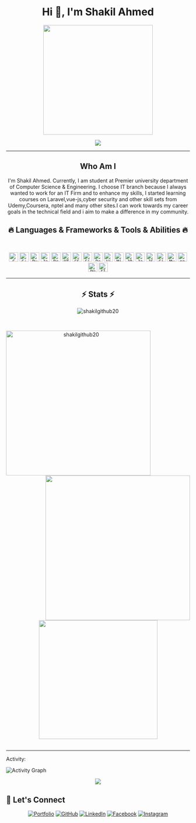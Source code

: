 <h1 align="center">Hi 👋, I'm Shakil Ahmed</h1>
<p align="center">
  <a href="https://github.com/Shakilgithub20">
    <img align="center" src="https://media.giphy.com/media/13HgwGsXF0aiGY/giphy.gif" width="300">
  </a>
</p>
<p align="center">
  <img src="https://readme-typing-svg.herokuapp.com?color=F70707&height=60&lines=It%E2%80%99s+not+a+bug%2C+because;It%E2%80%99s+an+undocumented+feature!">
</p>
<hr/>
<h2 align="center"> Who Am I</h2>
<p align="center">
I'm Shakil Ahmed. Currently, I am student at Premier university department of Computer Science & Engineering. I choose IT branch because I always wanted to work for an IT Firm and to enhance my skills, I started learning courses on Laravel,vue-js,cyber security and other skill sets from Udemy,Coursera, nptel and many other sites.I can work towards my career goals in the technical field and i aim to make a difference in my community.
</P>
<h2 align="center">🔥 Languages & Frameworks & Tools & Abilities 🔥</h2>
<br>
<p align="center">
  <code><img title="C" height="25" src="https://github.com/zumrudu-anka/zumrudu-anka/blob/master/images/c.svg"></code>
  <code><img title="C++" height="25" src="https://github.com/zumrudu-anka/zumrudu-anka/blob/master/images/cpp.svg"></code>
  <code><img title="Python" height="25" src="https://github.com/zumrudu-anka/zumrudu-anka/blob/master/images/python-original.svg"></code>
  <code><img title="Javascript" height="25" src="https://github.com/zumrudu-anka/zumrudu-anka/blob/master/images/javascript.svg"></code>
  <code><img title="Problem Solving" height="25" src="https://github.com/zumrudu-anka/zumrudu-anka/blob/master/images/problemSolving.png"></code>
  <code><img title="HTML5" height="25" src="https://github.com/zumrudu-anka/zumrudu-anka/blob/master/images/html5.svg"></code>
  <code><img title="CSS" height="25" src="https://github.com/zumrudu-anka/zumrudu-anka/blob/master/images/css.svg"></code>
  <code><img title="Git" height="25" src="https://github.com/zumrudu-anka/zumrudu-anka/blob/master/images/git-original.svg"></code>
  <code><img title="PostgreSQL" height="25" src="https://github.com/zumrudu-anka/zumrudu-anka/blob/master/images/postgresql.svg"></code>
  <code><img title="Visual Studio Code" height="25" src="https://github.com/zumrudu-anka/zumrudu-anka/blob/master/images/vscode.png"></code>
  <code><img title="Microsoft Visual Studio" height="25" src="https://github.com/zumrudu-anka/zumrudu-anka/blob/master/images/visualstudio.png"></code>
  <code><img title="JQuery" height="25" src="https://github.com/zumrudu-anka/zumrudu-anka/blob/master/images/jquery-original.svg"></code>
  <code><img title="Java" height="25" src="https://github.com/zumrudu-anka/zumrudu-anka/blob/master/images/java-original.svg"></code>
  <code><img title="JSON" height="25" src="https://github.com/zumrudu-anka/zumrudu-anka/blob/master/images/json.svg"></code>
  <code><img title="GitHub" height="25" src="https://github.com/zumrudu-anka/zumrudu-anka/blob/master/images/github.svg"></code>
  <code><img title="MySQL" height="25" src="https://github.com/zumrudu-anka/zumrudu-anka/blob/master/images/mysql.svg"></code>
  <code><img title="npm" height="25" src="https://github.com/zumrudu-anka/zumrudu-anka/blob/master/images/npm.svg"></code>
  <code><img title="PHP" height="25" src="https://github.com/zumrudu-anka/zumrudu-anka/blob/master/images/php.svg"></code>
  <code><img title="Flask" height="25" src="https://github.com/zumrudu-anka/zumrudu-anka/blob/master/images/flask.png"></code>
</p>

<hr>

<h2 align="center">⚡ Stats ⚡</h2>
<p align="center"> <img src="https://komarev.com/ghpvc/?username=shakilgithub20&label=Profile%20views&color=0e75b6&style=flat" alt="shakilgithub20" /> </p>
<br>
<p align=center>
  <div align=center>
    <a href="https://github.com/denvercoder1/github-readme-streak-stats" title="Go to Source">
      <img align="left" width=396 src="https://github-readme-streak-stats.herokuapp.com/?user=shakilgithub20&theme=react&border=61dafb&hide_border=true" alt="shakilgithub20" />
    </a>
    <a href="https://github.com/anuraghazra/github-readme-stats" title="Go to Source">
      <img align="right" width=396 src="https://github-readme-stats.vercel.app/api?username=shakilgithub20&show_icons=true&theme=react&border_color=61dafb&hide_border=true" />
    </a>
  </div>
  <br><br><br><br><br><br><br><br><br>
  <div align=center>
    <a href="https://github.com/anuraghazra/github-readme-stats">
      <img width=325 align="center" src="https://github-readme-stats.vercel.app/api/top-langs/?username=shakilgithub20&hide=c%23,powershell,Mathematica,Ruby,Objective-C,Objective-C%2b%2b,Cuda&title_color=61dafb&text_color=ffffff&icon_color=61dafb&bg_color=20232a&langs_count=8&layout=compact&border_color=61dafb&hide_border=true" />
    </a>
  </div>
<!--   <img src="https://github-profile-trophy.vercel.app/?username=Shakilgithub20&theme=flat&column=7&margin-w=10" alt="logo" height="160" align="center" /> -->
  <br> 
</p>
<hr>
Activity: 

![Activity Graph](https://activity-graph.herokuapp.com/graph?username=Shakilgithub20&theme=github)

<p align="center"><img src="https://i.giphy.com/RThN0hOS2GO4M.gif" /></p>

## 🙋 Let's Connect
<p align="center">
	<a href="https://shakilgithub20.github.io/shakil_ahmed/" target="_blank"><img src="https://img.icons8.com/bubbles/50/000000/web.png" alt="Portfolio"/></a>
	<a href="https://github.com/Shakilgithub20" target="_blank"><img src="https://img.icons8.com/bubbles/50/000000/github.png" alt="GitHub"/></a>
	<a href="https://www.linkedin.com/in/shakil-ahmed-80589a1ab/" target="_blank"><img src="https://img.icons8.com/bubbles/50/000000/linkedin.png" alt="LinkedIn"/></a>
	<a href="https://www.facebook.com/profile.php?id=100004177428458" target="_blank"><img src="https://img.icons8.com/bubbles/50/000000/facebook-new.png" alt="Facebook"/></a>
	<a href="https://www.instagram.com/sha_kil_ahmed/?hl=en" target="_blank"><img src="https://img.icons8.com/bubbles/50/000000/instagram.png" alt="Instagram"/></a>
	
</p>
